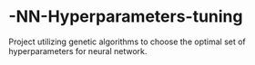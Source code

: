 # -NN-Hyperparameters-tuning
Project utilizing genetic algorithms to choose the optimal set of hyperparameters for neural network.
